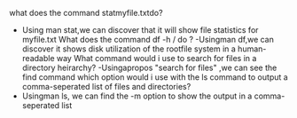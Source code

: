 what does the command statmyfile.txtdo?
 - Using man stat,we can discover that it will show file statistics for myfile.txt
What does the command df -h / do ?
 -Usingman df,we can discover it shows disk utilization of the rootfile system in a human-  readable way
What command would i use to search for files in a directory heirarchy?
 -Usingapropos "search for files" ,we can see the find command
which option would i use with the ls command to output a comma-seperated list of files and directories?
 - Usingman ls, we can find the -m option to show the output in a comma-seperated list

